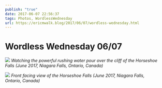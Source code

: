 ```yaml
---
publish: "true"
date: 2017-06-07 22:56:37
tags: Photos, WordlessWednesday
url: https://ericmwalk.blog/2017/06/07/wordless-wednesday.html
---
```


# Wordless Wednesday 06/07

![](https://ericmwalk.blog/uploads/2022/c998d7cd86.jpg)
*Watching the powerful rushing water pour over the cliff of the Horseshoe Falls (June 2017, Niagara Falls, Ontario, Canada)*


![](https://ericmwalk.blog/uploads/2022/97b505911a.jpg)
*Front facing view of the Horseshoe Falls (June 2017, Niagara Falls, Ontario, Canada)*
